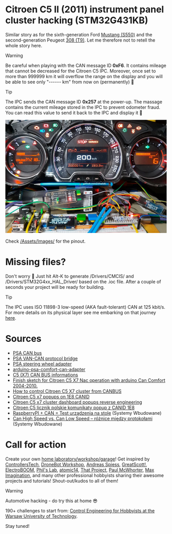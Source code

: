 # Citroen C5 II (2011) instrument panel cluster hacking (STM32G431KB)
Similar story as for the sixth-generation Ford [Mustang (S550)](https://github.com/ufnalski/ford_mustang_cluster_h503rb) and the second-generation Peugeot [308 (T9)](https://github.com/ufnalski/peugeot_308_t9_cluster_g431kb). Let me therefore not to retell the whole story here.

> [!WARNING]
> Be careful when playing with the CAN message ID **0xF6**. It contains mileage that cannot be decreased for the Citroen C5 IPC. Moreover, once set to more than 999999 km it will overflow the range on the display and you will be able to see only "------ km" from now on (permanently) :slightly_frowning_face:

> [!TIP]
> The IPC sends the CAN message ID **0x257** at the power-up. The massage contains the current mileage stored in the IPC to prevent odometer fraud. You can read this value to send it back to the IPC and display it :slightly_smiling_face:

![Citroen C5 IPC in action](/Assets/Images/citroen_c5_ipc_in_action.jpg)

Check [/Assets/Images/](/Assets/Images/) for the pinout.

# Missing files?
Don't worry :slightly_smiling_face: Just hit Alt-K to generate /Drivers/CMCIS/ and /Drivers/STM32G4xx_HAL_Driver/ based on the .ioc file. After a couple of seconds your project will be ready for building.

> [!TIP]
> The IPC uses ISO 11898-3 low-speed (AKA fault-tolerant) CAN at 125 kbit/s. For more details on its physical layer see me embarking on that journey [here](https://github.com/ufnalski/peugeot_308_t9_cluster_g431kb).

# Sources
* [PSA CAN bus](https://autowp.github.io/)
* [PSA VAN-CAN protocol bridge](https://github.com/morcibacsi/PSAVanCanBridge)
* [PSA steering wheel adapter](https://github.com/morcibacsi/PSASteeringWheelAdapter)
* [arduino-psa-comfort-can-adapter](https://github.com/ludwig-v/arduino-psa-comfort-can-adapter)
* [C5 (X7) CAN BUS informations](https://frenchcarforum.co.uk/forum/viewtopic.php?t=80934)
* [Finish sketch for Citroen C5 X7 Nac operation with arduino Can Comfort 2004-2010.](https://www.mittns.de/thread/954-finish-sketch-for-citroen-c5-x7-nac-operation-with-arduino-can-comfort-2004-2010/)
* [How to control Citroen C5 X7 cluster from CANBUS](https://www.youtube.com/watch?v=TrgcHQZ4NFw)
* [Citroen C5 x7 popups on 1E8 CANID](https://www.youtube.com/watch?v=JH-pWpEUefA)
* [Citroen C5 x7 cluster dashboard popups reverse engineering](https://www.youtube.com/watch?v=a4WXy9XJC9c)
* [Citroen C5 licznik polskie komunikaty popup z CANID 1E8](https://www.youtube.com/watch?v=cnaQogS9GoU)
* [RaspberryPI + CAN = Test urządzenia na stole](https://www.youtube.com/watch?v=L7JcIIEqLj0) (Systemy Wbudowane)
* [Can High Speed vs. Can Low Speed – różnice między protokołami](https://systemywbudowane.pl/can-high-speed-vs-can-low-speed-roznice-miedzy-protokolami/) (Systemy Wbudowane)

# Call for action
Create your own [home laboratory/workshop/garage](http://ufnalski.edu.pl/control_engineering_for_hobbyists/2024_dzien_popularyzacji_matematyki/Dzien_Popularyzacji_Matematyki_2024.pdf)! Get inspired by [ControllersTech](https://www.youtube.com/@ControllersTech), [DroneBot Workshop](https://www.youtube.com/@Dronebotworkshop), [Andreas Spiess](https://www.youtube.com/@AndreasSpiess), [GreatScott!](https://www.youtube.com/@greatscottlab), [ElectroBOOM](https://www.youtube.com/@ElectroBOOM), [Phil's Lab](https://www.youtube.com/@PhilsLab), [atomic14](https://www.youtube.com/@atomic14), [That Project](https://www.youtube.com/@ThatProject), [Paul McWhorter](https://www.youtube.com/@paulmcwhorter), [Max Imagination](https://www.youtube.com/@MaxImagination), and many other professional hobbyists sharing their awesome projects and tutorials! Shout-out/kudos to all of them!

> [!WARNING]
> Automotive hacking - do try this at home :sunglasses:

190+ challenges to start from: [Control Engineering for Hobbyists at the Warsaw University of Technology](http://ufnalski.edu.pl/control_engineering_for_hobbyists/Control_Engineering_for_Hobbyists_list_of_challenges.pdf).

Stay tuned!
